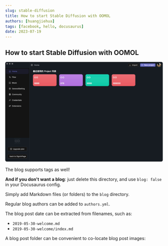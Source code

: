 ```yaml
---
slug: stable-diffusion
title: How to start Stable Diffusion with OOMOL
authors: [huangjiehua]
tags: [facebook, hello, docusaurus]
date: 2023-07-19
---
```


## How to start Stable Diffusion with OOMOL

![banner](./banner.png)

<!--truncate-->

The blog supports tags as well!

**And if you don't want a blog**: just delete this directory, and use `blog: false` in your Docusaurus config.


Simply add Markdown files (or folders) to the `blog` directory.

Regular blog authors can be added to `authors.yml`.

The blog post date can be extracted from filenames, such as:

- `2019-05-30-welcome.md`
- `2019-05-30-welcome/index.md`

A blog post folder can be convenient to co-locate blog post images:
